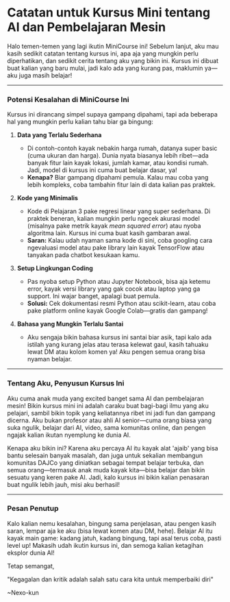 # Catatan untuk Kursus Mini tentang AI dan Pembelajaran Mesin

Halo temen-temen yang lagi ikutin MiniCourse ini! Sebelum lanjut, aku mau kasih sedikit catatan tentang kursus ini, apa aja yang mungkin perlu diperhatikan, dan sedikit cerita tentang aku yang bikin ini. Kursus ini dibuat buat kalian yang baru mulai, jadi kalo ada yang kurang pas, maklumin ya—aku juga masih belajar!

---

### Potensi Kesalahan di MiniCourse Ini

Kursus ini dirancang simpel supaya gampang dipahami, tapi ada beberapa hal yang mungkin perlu kalian tahu biar ga bingung:

1. **Data yang Terlalu Sederhana**  
   - Di contoh-contoh kayak nebakin harga rumah, datanya super basic (cuma ukuran dan harga). Dunia nyata biasanya lebih ribet—ada banyak fitur lain kayak lokasi, jumlah kamar, atau kondisi rumah. Jadi, model di kursus ini cuma buat belajar dasar, ya!
   - **Kenapa?** Biar gampang dipahami pemula. Kalau mau coba yang lebih kompleks, coba tambahin fitur lain di data kalian pas praktek.

2. **Kode yang Minimalis**  
   - Kode di Pelajaran 3 pake regresi linear yang super sederhana. Di praktek beneran, kalian mungkin perlu ngecek akurasi model (misalnya pake metrik kayak *mean squared error*) atau nyoba algoritma lain. Kursus ini cuma buat kasih gambaran awal.
   - **Saran:** Kalau udah nyaman sama kode di sini, coba googling cara ngevaluasi model atau pake library lain kayak TensorFlow atau tanyakan pada chatbot kesukaan kamu.

3. **Setup Lingkungan Coding**  
   - Pas nyoba setup Python atau Jupyter Notebook, bisa aja ketemu error, kayak versi library yang gak cocok atau laptop yang ga support. Ini wajar banget, apalagi buat pemula.
   - **Solusi:** Cek dokumentasi resmi Python atau scikit-learn, atau coba pake platform online kayak Google Colab—gratis dan gampang!

4. **Bahasa yang Mungkin Terlalu Santai**  
   - Aku sengaja bikin bahasa kursus ini santai biar asik, tapi kalo ada istilah yang kurang jelas atau terasa kelewat gaul, kasih tahuaku lewat DM atau kolom komen ya! Aku pengen semua orang bisa nyaman belajar.

---

### Tentang Aku, Penyusun Kursus Ini

Aku cuma anak muda yang excited banget sama AI dan pembelajaran mesin! Bikin kursus mini ini adalah caraku buat bagi-bagi ilmu yang aku pelajari, sambil bikin topik yang keliatannya ribet ini jadi fun dan gampang dicerna. Aku bukan profesor atau ahli AI senior—cuma orang biasa yang suka ngulik, belajar dari AI, video, sama komunitas online, dan pengen ngajak kalian ikutan nyemplung ke dunia AI.

Kenapa aku bikin ini? Karena aku percaya AI itu kayak alat 'ajaib' yang bisa bantu selesain banyak masalah, dan juga untuk sekalian membangun komunitas DAJCo yang diniatkan sebagai tempat belajar terbuka, dan semua orang—termasuk anak muda kayak kita—bisa belajar dan bikin sesuatu yang keren pake AI. Jadi, kalo kursus ini bikin kalian penasaran buat ngulik lebih jauh, misi aku berhasil!

---

### Pesan Penutup

Kalo kalian nemu kesalahan, bingung sama penjelasan, atau pengen kasih saran, lempar aja ke aku (bisa lewat komen atau DM, hehe). Belajar AI itu kayak main game: kadang jatuh, kadang bingung, tapi asal terus coba, pasti level up! Makasih udah ikutin kursus ini, dan semoga kalian ketagihan eksplor dunia AI!

Tetap semangat,

"Kegagalan dan kritik adalah salah satu cara kita untuk memperbaiki diri"

~Nexo-kun